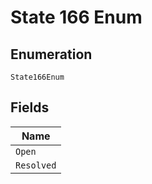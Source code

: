 
# State 166 Enum

## Enumeration

`State166Enum`

## Fields

| Name |
|  --- |
| `Open` |
| `Resolved` |

